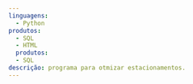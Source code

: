 ```yaml
---
linguagens:
  - Python
produtos:
  - SQL
  - HTML
  produtos:
  - SQL
descrição: programa para otmizar estacionamentos.
---
```

